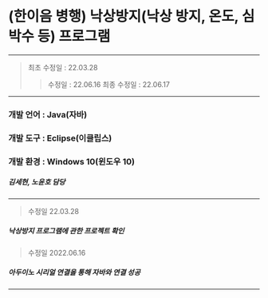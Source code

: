  # (한이음 병행) 낙상방지(낙상 방지, 온도, 심박수 등) 프로그램
---
> 최초 수정일 : 22.03.28
>> 수정일 : 22.06.16
>> 최종 수정일 : 22.06.17
---
### 개발 언어 : Java(자바)
### 개발 도구 : Eclipse(이클립스)
### 개발 환경 : Windows 10(윈도우 10)
##### 김세현, 노윤호 담당
---
> 수정일 22.03.28
##### 낙상방지 프로그램에 관한 프로젝트 확인
> 수정일 2022.06.16
##### 아두이노 시리얼 연결을 통해 자바와 연결 성공
---
